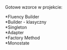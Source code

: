 Gotowe wzorce w projekcie:

*Fluency Builder</br>
*Builder - klasyczny</br>
*Singleton</br>
*Adapter</br>
*Factory Method</br>
*Monostate</br>
